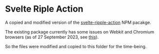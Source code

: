 # Svelte Riple Action

A copied and modified version of the [svelte-ripple-action](https://github.com/Posandu/svelte-ripple-action) NPM pacakge.

The existing package currently has some issues on Webkit and Chromium browsers (as of 27 September 2023, see [this](https://github.com/Posandu/svelte-ripple-action/issues/2)).

So the files were modified and copied to this folder for the time-being.
